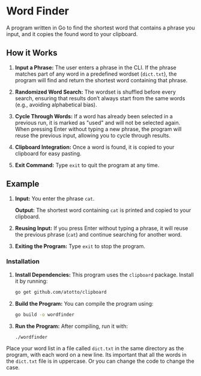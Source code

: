 # Word Finder

A program written in Go to find the shortest word that contains a phrase you input, and it copies the found word to your clipboard.

## How it Works

1. **Input a Phrase:**
   The user enters a phrase in the CLI. If the phrase matches part of any word in a predefined wordset (`dict.txt`), the program will find and return the shortest word containing that phrase.

2. **Randomized Word Search:**
   The wordset is shuffled before every search, ensuring that results don’t always start from the same words (e.g., avoiding alphabetical bias).

3. **Cycle Through Words:**
   If a word has already been selected in a previous run, it is marked as "used" and will not be selected again. When pressing Enter without typing a new phrase, the program will reuse the previous input, allowing you to cycle through results.

4. **Clipboard Integration:**
   Once a word is found, it is copied to your clipboard for easy pasting.

5. **Exit Command:**
   Type `exit` to quit the program at any time.

## Example

1. **Input:**
   You enter the phrase `cat`.

   **Output:**
   The shortest word containing `cat` is printed and copied to your clipboard.

2. **Reusing Input:**
   If you press Enter without typing a phrase, it will reuse the previous phrase (`cat`) and continue searching for another word.

3. **Exiting the Program:**
   Type `exit` to stop the program.

### Installation

1. **Install Dependencies:**
   This program uses the `clipboard` package. Install it by running:

   ```bash
   go get github.com/atotto/clipboard
   ```

2. **Build the Program:**
   You can compile the program using:

   ```bash
   go build -o wordfinder
   ```

3. **Run the Program:**
   After compiling, run it with:

   ```bash
   ./wordfinder
   ```

Place your word list in a file called `dict.txt` in the same directory as the program, with each word on a new line. Its important that all the words in the `dict.txt` file is in uppercase. Or you can change the code to change the case.
